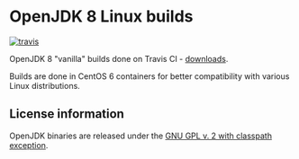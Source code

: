 OpenJDK 8 Linux builds
======================

[![travis](https://travis-ci.org/ojdkbuild/contrib_jdk8u-ci.svg?branch=jdk8u282-b08)](https://travis-ci.org/ojdkbuild/contrib_jdk8u-ci/builds)

OpenJDK 8 "vanilla" builds done on Travis CI - [downloads](https://github.com/ojdkbuild/contrib_jdk8u-ci/releases).

Builds are done in CentOS 6 containers for better compatibility with various Linux distributions.

License information
-------------------

OpenJDK binaries are released under the [GNU GPL v. 2 with classpath exception](https://github.com/ojdkbuild/contrib_jdk8u-ci/blob/master/LICENSE).

